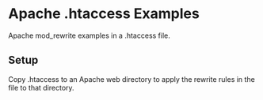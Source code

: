 # Apache .htaccess Examples

Apache mod_rewrite examples in a .htaccess file.

## Setup

Copy .htaccess to an Apache web directory to apply the rewrite rules in the file to that directory.
